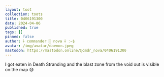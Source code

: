 ```yaml
---
layout: toot
collection: toots
title: 0406191300
date: 2024-04-06
published: true
tags: []
pinned: false
author: ⸸ commander ░ nova ⸸ :~$
avatar: /img/avatar/daemon.jpeg
mastodon: https://mastodon.online/@cmdr_nova/0406191300
---
```


I got eaten in Death Stranding and the blast zone from the void out is visible on the map 😅
